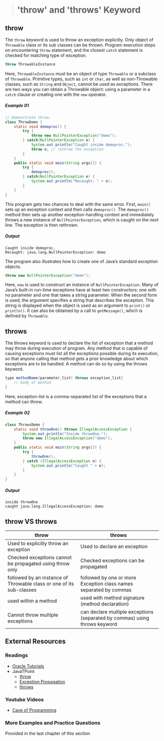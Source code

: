 ># 'throw' and 'throws' Keyword

## throw

The `throw` keyword is used to throw an exception explicitly. Only object of `Throwable` class or its sub classes can be thrown. Program execution stops on encountering `throw` statement, and the closest `catch` statement is checked for matching type of exception.

```java
throw ThrowableInstance
```

Here, `ThrowableInstance` must be an object of type `Throwable` or a subclass of `Throwable`. Primitive types, such as `int` or `char`, as well as non-Throwable classes, such as `String` and `Object`, cannot be used as exceptions. There are two ways you can obtain a Throwable object: using a parameter in a `catch` clause or creating one with the `new` operator.

##### Example 01

```java
// Demonstrate throw.
class ThrowDemo {
    static void demoproc() {
        try {
            throw new NullPointerException("demo");
        } catch(NullPointerException e) {
            System.out.println("Caught inside demoproc.");
            throw e; // rethrow the exception
        }
    }
    public static void main(String args[]) {
        try {
            demoproc();
        } catch(NullPointerException e) {
            System.out.println("Recaught: " + e);
        }
    }
}
```

This program gets two chances to deal with the same error. First, `main()` sets up an exception context and then calls `demoproc()`. The `demoproc()` method then sets up another exception-handling context and immediately throws a new instance of `NullPointerException`, which is caught on the next line. The exception is then rethrown.

##### Output

    Caught inside demoproc.
    Recaught: java.lang.NullPointerException: demo


The program also illustrates how to create one of Java’s standard exception objects.

```java
throw new NullPointerException("demo");
```

Here, `new` is used to construct an instance of `NullPointerException`. Many of Java’s built-in run-time exceptions have at least two constructors: one with no parameter and one that takes a string parameter. When the second form is used, the argument specifies a string that describes the exception. This string is displayed when the object is used as an argument to `print()` or `println()`. It can also be obtained by a call to `getMessage()`, which is defined by `Throwable`.

## throws

The throws keyword is used to declare the list of exception that a method may throw during execution of program. Any method that is capable of causing exceptions must list all the exceptions possible during its execution, so that anyone calling that method gets a prior knowledge about which exceptions are to be handled. A method can do so by using the throws keyword.

```java
type methodName(parameter_list) throws exception_list{
    // body of method
}
```

Here, exception-list is a comma-separated list of the exceptions that a method can throw.

##### Example 02

```java
class ThrowsDemo {
    static void throwOne() throws IllegalAccessException {
        System.out.println("Inside throwOne.");
        throw new IllegalAccessException("demo");
    }
    public static void main(String args[]) {
        try {
            throwOne();
        } catch (IllegalAccessException e) {
            System.out.println("Caught " + e);
        }
    }
}
```

##### Output

    inside throwOne
    caught java.lang.IllegalAccessException: demo


## throw VS throws

|throw|throws|
|-----|------|
|Used to explicitly throw an exception|Used to declare an exception|
|Checked exceptions cannot be propagated using throw only|Checked exceptions can be propagated|
|followed by an instance of Throwable class or one of its sub-classes|followed by one or more Exception class names separated by commas|
|used within a method|used with method signature (method declaration)|
|Cannot throw multiple exceptions|can declare multiple exceptions (separated by commas) using throws keyword|

## External Resources

### Readings

* [Oracle Tutorials](https://docs.oracle.com/javase/tutorial/essential/exceptions/throwing.html)
* JavaTPoint
  * [throw](https://www.javatpoint.com/throw-keyword)
  * [Exception Propagation](https://www.javatpoint.com/exception-propagation)
  * [throws](https://www.javatpoint.com/throws-keyword-and-difference-between-throw-and-throws)

### Youtube Videos

* [Cave of Programming](https://www.youtube.com/watch?v=5pPPtRtCBHw&list=PL9DF6E4B45C36D411&index=35)

### More Examples and Practice Questions

Provided in the last chapter of this section